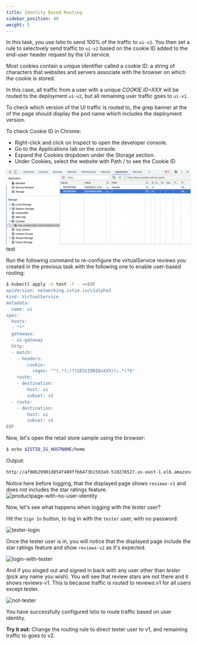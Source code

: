 ```yaml
---
title: Identity Based Routing
sidebar_position: 40
weight: 5
---
```


In this task, you use Istio to send 100% of the traffic to `ui-v1`. You then set a rule to selectively send traffic to `ui-v2` based on the cookie ID added to the end-user header request by the UI service. 

Most cookies contain a unique identifier called a cookie ID: a string of characters that websites and servers associate with the browser on which the cookie is stored.

In this case, all traffic from a user with a unique *COOKIE ID=XXX* will be routed to the deployment `ui-v2`, but all remaining user traffic goes to `ui-v1`.

To check which version of the UI traffic is routed to, the grep banner at the of the page should display the pod name which includes the deployment version.


To check Cookie ID in Chrome: 

  * Right-click and click on Inspect to open the developer console. 
  * Go to the Applications tab on the console. 
  * Expand the Cookies dropdown under the Storage section. 
  * Under Cookies, select the website with Path / to see the Cookie ID

![cookie-id-browser](../assets/ui-cookie-id-browser.png)
test


Run the following command to re-configure the virtualService reviews you created in the previous task with the following one to enable user-based routing:

```bash
$ kubectl apply -n test -f - <<EOF
apiVersion: networking.istio.io/v1alpha3
kind: VirtualService
metadata:
  name: ui
spec:
  hosts:
  - "*"
  gateways:
  - ui-gateway
  http:
  - match:
    - headers:
        cookie:
          regex: "^(.*?;)?(SESSIONID=XXX)(;.*)?$"
    route:
    - destination:
        host: ui
        subset: v2
  - route:
    - destination:
        host: ui
        subset: v1
EOF
```
Now, let's open the retail store sample using the browser:
```bash
$ echo $ISTIO_IG_HOSTNAME/home
```
Output:
```bash
http://af08b29901d054f489ffb6473b1593a9-510276527.us-east-1.elb.amazonaws.com/home
```

Notice here before logging, that the displayed page shows `reviews-v1` and does not includes the star ratings feature.
![productpage-with-no-user-identity](../assets/productpage-with-no-user-identity.png)

Now, let's see what happens when logging with the *tester* user?

Hit the `Sign In` button, to log in with the `tester` user, with no password:

![tester-login](../assets/tester-login.png)

Once the tester user is in, you will notice that the displayed page include the star ratings feature and show `reviews-v2` as it's expected.

![login-with-tester](../assets/login-with-tester.png)


And if you singed out and signed in back with any user other than *tester* (pick any name you wish). You will see that review stars are not there and it shows reviews-v1. This is because traffic is routed to reviews:v1 for all users except tester.

![not-tester](../assets/not-tester.png)

You have successfully configured Istio to route traffic based on user identity.

**Try it out:** Change the routing rule to direct tester user to v1, and remaining traffic to goes to v2.


